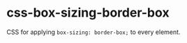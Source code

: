 css-box-sizing-border-box
=========================

CSS for applying `box-sizing: border-box;` to every element.
